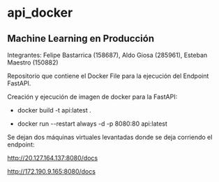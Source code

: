 # api_docker

## Machine Learning en Producción

Integrantes: Felipe Bastarrica (158687), Aldo Giosa (285961), Esteban Maestro (150882)

Repositorio que contiene el Docker File para la ejecución del Endpoint FastAPI. 

Creación y ejecución de imagen de docker para la FastAPI:

* docker build -t api:latest .

* docker run --restart always -d -p 8080:80 api:latest

Se dejan dos máquinas virtuales levantadas donde se deja corriendo el endpoint:

http://20.127.164.137:8080/docs

http://172.190.9.165:8080/docs
